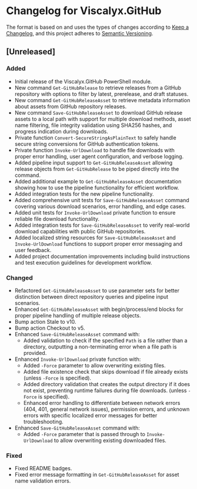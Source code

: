 # Changelog for Viscalyx.GitHub

The format is based on and uses the types of changes according to [Keep a Changelog](https://keepachangelog.com/en/1.0.0/),
and this project adheres to [Semantic Versioning](https://semver.org/spec/v2.0.0.html).

## [Unreleased]

### Added

- Initial release of the Viscalyx.GitHub PowerShell module.
- New command `Get-GitHubRelease` to retrieve releases from a GitHub repository
  with options to filter by latest, prerelease, and draft statuses.
- New command `Get-GitHubReleaseAsset` to retrieve metadata information
  about assets from GitHub repository releases.
- New command `Save-GitHubReleaseAsset` to download GitHub release assets to
  a local path with support for multiple download methods, asset name filtering,
  file integrity validation using SHA256 hashes, and progress indication during
  downloads.
- Private function `Convert-SecureStringAsPlainText` to safely handle secure
  string conversions for GitHub authentication tokens.
- Private function `Invoke-UrlDownload` to handle file downloads with proper
  error handling, user agent configuration, and verbose logging.
- Added pipeline input support to `Get-GitHubReleaseAsset` allowing release
  objects from `Get-GitHubRelease` to be piped directly into the command.
- Added additional example to `Get-GitHubReleaseAsset` documentation showing
  how to use the pipeline functionality for efficient workflow.
- Added integration tests for the new pipeline functionality.
- Added comprehensive unit tests for `Save-GitHubReleaseAsset` command covering
  various download scenarios, error handling, and edge cases.
- Added unit tests for `Invoke-UrlDownload` private function to ensure reliable
  file download functionality.
- Added integration tests for `Save-GitHubReleaseAsset` to verify real-world
  download capabilities with public GitHub repositories.
- Added localized string resources for `Save-GitHubReleaseAsset` and
  `Invoke-UrlDownload` functions to support proper error messaging and user feedback.
- Added project documentation improvements including build instructions and
  test execution guidelines for development workflow.

### Changed

- Refactored `Get-GitHubReleaseAsset` to use parameter sets for better
  distinction between direct repository queries and pipeline input scenarios.
- Enhanced `Get-GitHubReleaseAsset` with begin/process/end blocks for proper
  pipeline handling of multiple release objects.
- Bump action Stale to v10.
- Bump action Checkout to v5.
- Enhanced `Save-GitHubReleaseAsset` command with:
  - Added validation to check if the specified `Path` is a file rather than a
    directory, outputting a non-terminating error when a file path is provided.
- Enhanced `Invoke-UrlDownload` private function with:
  - Added `-Force` parameter to allow overwriting existing files.
  - Added file existence check that skips download if file already exists
    (unless `-Force` is specified).
  - Added directory validation that creates the output directory if it does not
    exist, preventing runtime failures during file downloads.
    (unless `-Force` is specified).
  - Enhanced error handling to differentiate between network errors (404, 401,
    general network issues), permission errors, and unknown errors with
    specific localized error messages for better troubleshooting.
- Enhanced `Save-GitHubReleaseAsset` command with:
  - Added `-Force` parameter that is passed through to `Invoke-UrlDownload` to
    allow overwriting existing downloaded files.

### Fixed

- Fixed README badges.
- Fixed error message formatting in `Get-GitHubReleaseAsset` for asset name
  validation errors.
